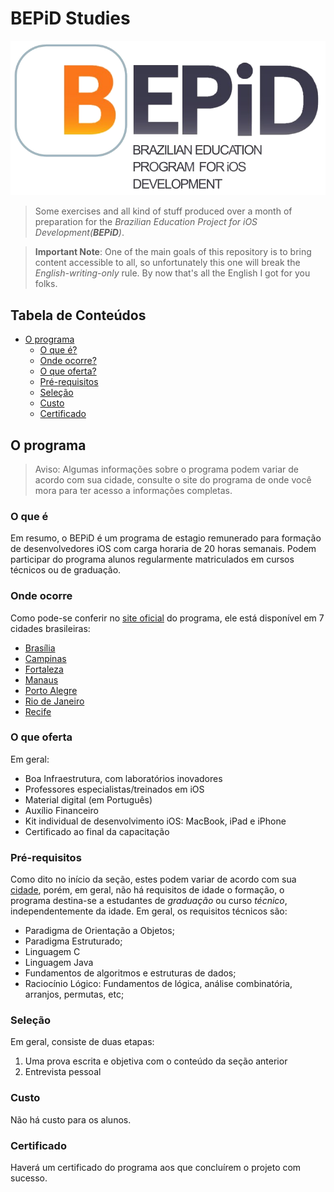 # BEPiD Studies

![BEPiD Logo](logo.png)

> Some exercises and all kind of stuff produced over a month of preparation for the *Brazilian Education Project for iOS Development(**BEPiD**)*.

> **Important Note**: One of the main goals of this repository is to bring content accessible to all, so unfortunately this one will break the *English-writing-only* rule. By now that's all the English I got for you folks.

## Tabela de Conteúdos

- [O programa](#o-programa)
  - [O que é?](#o-que-é)
  - [Onde ocorre?](#onde-ocorre)
  - [O que oferta?](#o-que-oferta)
  - [Pré-requisitos](#pré-requisitos)
  - [Seleção](#seleção)
  - [Custo](#custo)
  - [Certificado](#certificado)

## O programa

> Aviso: Algumas informações sobre o programa podem variar de acordo com sua cidade, consulte o site do programa de onde você mora para ter acesso a informações completas.

### O que é

Em resumo, o BEPiD é um programa de estagio remunerado para formação de desenvolvedores iOS com carga horaria de 20 horas semanais. Podem participar do programa alunos regularmente matriculados em cursos técnicos ou de graduação.

### Onde ocorre

Como pode-se conferir no [site oficial](http://www.bepid.com.br/) do programa, ele está disponível em 7 cidades brasileiras:

- [Brasília](http://www.bepiducb.com.br/)
- [Campinas](http://www.bepid.com.br/campinas/Pages/Default.aspx)
- [Fortaleza](http://www.bepid.ifce.edu.br/)
- [Manaus](http://portal.fucapi.br/bepid/)
- [Porto Alegre](http://www.bepid.com.br/poa/Pages/Default.aspx)
- [Rio de Janeiro](http://bepid.les.inf.puc-rio.br/)
- [Recife](http://bepid.cin.ufpe.br/Pages/Default.aspx)

### O que oferta

Em geral:

- Boa Infraestrutura, com laboratórios inovadores
- Professores especialistas/treinados em iOS
- Material digital (em Português)
- Auxílio Financeiro
- Kit individual de desenvolvimento iOS: MacBook, iPad e iPhone
- Certificado ao final da capacitação

### Pré-requisitos

Como dito no início da seção, estes podem variar de acordo com sua [cidade](#onde-ocorre), porém, em geral, não há requisitos de idade o formação, o programa destina-se a estudantes de *graduação* ou curso *técnico*, independentemente da idade. Em geral, os requisitos técnicos são:

- Paradigma de Orientação a Objetos;
- Paradigma Estruturado;
- Linguagem C
- Linguagem Java
- Fundamentos de algoritmos e estruturas de dados;
- Raciocínio Lógico: Fundamentos de lógica, análise combinatória, arranjos, permutas, etc;

### Seleção

Em geral, consiste de duas etapas:

1. Uma prova escrita e objetiva com o conteúdo da seção anterior
2. Entrevista pessoal

### Custo

Não há custo para os alunos.

### Certificado

Haverá um certificado do programa aos que concluírem o projeto com sucesso.

